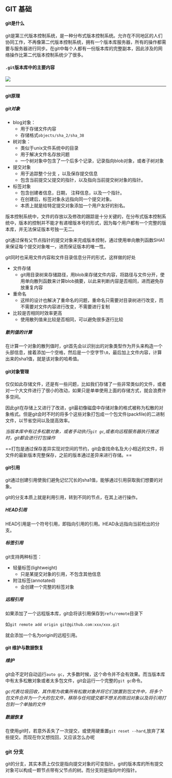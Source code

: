 ## GIT 基础

#### git是什么

git是第三代版本控制系统，是一种分布式版本控制系统。允许在不同地区的人们协同工作，不再像第二代版本控制系统，拥有一个版本库服务器，所有的操作都需要与服务器进行同步。在git中每个人都有一份版本库的完整副本，因此涉及的网络操作比第二代版本控制系统少了很多。

#### `.git`版本库中的主要内容

![](https://markdown-1259282458.cos.ap-nanjing.myqcloud.com/img/20210715211312.png)

---

#### git原理

##### git对象

- blog对象：
  - 用于存储文件内容
  - 存储格式`objects/sha_2/sha_38`
- 树对象：
  - 类似于unix文件系统中的目录
  - 用于解决文件名存放问题
  - 一个树对象中包含了一个后多个记录，记录指向blob对象，或者子树对象
- 提交对象
  - 用于追踪整个分支 ，以及保存提交信息
  - 包含当前提交父提交的指针，以及指向当前提交树对象的指针。
- 标签对象
  - 包含创建者信息，日期， 注释信息，以及一个指针。
  - 在创建后，标签对象永远指向同一个提交对象。
  - 本质上就是给特定提交对象添加一个用户友好的别名。

版本控制系统中，文件的存放以及修改的跟踪是十分关键的，在分布式版本控制系统中，版本的控制并不能才有递增版本号的形式，因为每个用户都有一个完整的版本库，并无法保证版本号独一无二。

git通过保有父节点指针的提交对象来完成版本控制，通过使用单向散列函数SHA1来保证每个提交对象唯一，进而保证版本的唯一性。

git同时也采用文件内容和文件目录信息分开的形式，这样做的好处

- 文件存储
  - git用目录树来存储路径，用blob来存储文件内容，将路径与文件分开，使用单向散列函数来计算blob摘要，以此来判断内容是否相同，进而避免存放重复内容
- 重命名
  - 这样的设计也解决了重命名的问题，重命名只需要对目录树进行改变，而不需要对文件内容进行改变，不需要进行复制
- 比较是否相同时效率更高
  - 使用散列值来比较是否相同，可以避免很多逐行比较

##### 散列值的计算

在计算一个对象的散列值时，git首先会以识别出的对象类型作为开头来构造一个头部信息，接着添加一个空格，然后是一个空字节`\0`，最后加上文件内容，计算出来的sha1值，就是该对象的哈希值。

#### git对象管理

仅仅如此存储文件，还是有一些问题，比如我们存储了一些非常类似的文件，或者对一个大文件进行了很小的改动，如果只是单单使用上面的存储方式，就会浪费许多空间。

因此git在存储上又进行了改进，git最初像磁盘中存储对象的格式被称为松散的对象格式。但是git会时不时的将多个这些对象打包成一个包文件(packfile)的二进制文件，以节省空间以及提高效率。

*当版本库中有过多松散对象，或者手动执行`git gc`,或者向远程服务器执行推送时，git都会进行打包操作*

==打包是通过保存差异实现对空间的节约，git会查找命名及大小相近的文件，将文件的最新版本完整保存，之前的版本通过差异来进行存储。==

#### git引用

git通过创建引用使我们避免记忆冗长的sha1值，能够通过引用获取我们想要的对象。

git的分支本质上就是利用引用，转到不同的节点，在其上进行操作。

##### HEAD引用

HEAD引用是一个符号引用，即指向引用的引用。HEAD永远指向当前检出的分支。

##### 标签引用

git支持两种标签：

- 轻量标签(lightweight)
  - 只是某提交对象的引用，不包含其他信息
- 附注标签(annotated)
  - 会创建一个完整的标签对象

##### 远程引用

如果添加了一个远程版本库，git会将该引用保存到`refs/remote`目录下

如`git remote add origin git@github.com:xxx/xxx.git`

就会添加一个名为origin的远程引用。

#### git 维护与数据恢复

##### 维护

git会不定时自动运行`auto gc`，大多数时候，这个命令并不会有效果。而当版本库中有太多松散对象或者太多包文件，git会运行一个完整的`git gc`命令。

*gc代表垃圾回收，其作用为收集所有松散对象并将它们放置到包文件中，将多个包文件合并为一个大的包文件，移除与任何提交都不想关的陈旧对象以及将引用打包到一个单独的文件*

##### 数据恢复

在使用git时，若意外丢失了一次提交，或使用硬重置`git reset --hard`,放弃了某些提交。而现在你又想找回，又应该怎么办呢



### git 分支

git的分支，其实本质上仅仅是指向提交对象的可变指针。git的版本库的所有提交对象可以构成一颗节点带有父节点的树。而分支则是指向叶的指针。